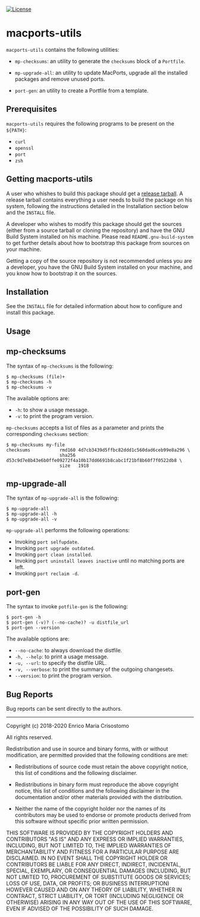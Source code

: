 [![License](https://img.shields.io/badge/license-BSD--3.0--Clause-blue.svg?style=flat)](https://github.com/emcrisostomo/macports-utils/blob/master/LICENSE)

macports-utils
==============

`macports-utils` contains the following utilities:

  * `mp-checksums`: an utility to generate the `checksums` block of a
    `Portfile`.

  * `mp-upgrade-all`: an utility to update MacPorts, upgrade all the installed
    packages and remove unused ports.

  * `port-gen`: an utility to create a Portfile from a template.

Prerequisites
-------------

`macports-utils` requires the following programs to be present on the `${PATH}`:

  * `curl`
  * `openssl`
  * `port`
  * `zsh`

Getting macports-utils
----------------------

A user who whishes to build this package should get a [release
tarball][release].  A release tarball contains everything a user needs to build
the package on his system, following the instructions detailed in the
Installation section below and the `INSTALL` file.

A developer who wishes to modify this package should get the sources (either
from a source tarball or cloning the repository) and have the GNU Build System
installed on his machine.  Please read `README.gnu-build-system` to get further
details about how to bootstrap this package from sources on your machine.

Getting a copy of the source repository is not recommended unless you are a
developer, you have the GNU Build System installed on your machine, and you know
how to bootstrap it on the sources.

[release]: https://github.com/emcrisostomo/macports-utils/releases

Installation
------------

See the `INSTALL` file for detailed information about how to configure and
install this package.

Usage
-----

mp-checksums
------------

The syntax of `mp-checksums` is the following:

    $ mp-checksums (file)+
    $ mp-checksums -h
    $ mp-checksums -v

The available options are:

  * `-h`: to show a usage message.
  * `-v`: to print the program version.

`mp-checksums` accepts a list of files as a parameter and prints the
corresponding `checksums` section:

    $ mp-checksums my-file
    checksums           rmd160 4d7cb3439d5ffbc82ddd1c560dad6ceb99e8a296 \
                        sha256 d53c9d7e8b43e6b0ffe09272f4a10b17dd6691b8cabc1f21bf8b60f7f0522db8 \
                        size   1918

mp-upgrade-all
--------------

The syntax of `mp-upgrade-all` is the following:

    $ mp-upgrade-all
    $ mp-upgrade-all -h
    $ mp-upgrade-all -v

`mp-upgrade-all` performs the following operations:

  * Invoking `port selfupdate`.
  * Invoking `port upgrade outdated`.
  * Invoking `port clean installed`.
  * Invoking `port uninstall leaves inactive` until no matching ports are left.
  * Invoking `port reclaim -d`.

port-gen
--------

The syntax to invoke `potfile-gen` is the following:

    $ port-gen -h
    $ port-gen (-v)? (--no-cache)? -u distfile_url
    $ port-gen --version

The available options are:

  * `--no-cache`: to always download the distfile.
  * `-h, --help`: to print a usage message.
  * `-u, --url`: to specify the distfile URL.
  * `-v, --verbose`: to print the summary of the outgoing changesets.
  * `--version`: to print the program version.

Bug Reports
-----------

Bug reports can be sent directly to the authors.

-----

Copyright (c) 2018-2020 Enrico Maria Crisostomo

All rights reserved.

Redistribution and use in source and binary forms, with or without
modification, are permitted provided that the following conditions are met:

* Redistributions of source code must retain the above copyright notice, this
  list of conditions and the following disclaimer.

* Redistributions in binary form must reproduce the above copyright notice,
  this list of conditions and the following disclaimer in the documentation
  and/or other materials provided with the distribution.

* Neither the name of the copyright holder nor the names of its
  contributors may be used to endorse or promote products derived from
  this software without specific prior written permission.

THIS SOFTWARE IS PROVIDED BY THE COPYRIGHT HOLDERS AND CONTRIBUTORS "AS IS"
AND ANY EXPRESS OR IMPLIED WARRANTIES, INCLUDING, BUT NOT LIMITED TO, THE
IMPLIED WARRANTIES OF MERCHANTABILITY AND FITNESS FOR A PARTICULAR PURPOSE ARE
DISCLAIMED. IN NO EVENT SHALL THE COPYRIGHT HOLDER OR CONTRIBUTORS BE LIABLE
FOR ANY DIRECT, INDIRECT, INCIDENTAL, SPECIAL, EXEMPLARY, OR CONSEQUENTIAL
DAMAGES (INCLUDING, BUT NOT LIMITED TO, PROCUREMENT OF SUBSTITUTE GOODS OR
SERVICES; LOSS OF USE, DATA, OR PROFITS; OR BUSINESS INTERRUPTION) HOWEVER
CAUSED AND ON ANY THEORY OF LIABILITY, WHETHER IN CONTRACT, STRICT LIABILITY,
OR TORT (INCLUDING NEGLIGENCE OR OTHERWISE) ARISING IN ANY WAY OUT OF THE USE
OF THIS SOFTWARE, EVEN IF ADVISED OF THE POSSIBILITY OF SUCH DAMAGE.
